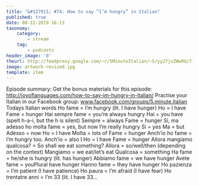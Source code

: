 ```yaml
---
title: "&#127911; #74: How to say “I’m hungry” in Italian"
published: true
date: 08-12-2019 16:13
taxonomy:
    category:
        - stream
    tag:
        - podcasts
header_image: '0'
theurl: http://feedproxy.google.com/~r/5MinuteItalian/~5/yy2fjvZWw9U/717839902-5-minute-italian-how-to-say-im-hungry-in-italian.mp3
image: artwork-resized.jpg
template: item
--- 
```

Episode summary: Get the bonus materials for this episode: http://joyoflanguages.com/how-to-say-im-hungry-in-italian/ Practise your Italian in our Facebook group: www.facebook.com/groups/5.minute.italian Todays Italian words Ho fame = I’m hungry (lit. I have hunger) Ho = I have Fame = hunger Hai sempre fame = you’re always hungry Hai = you have (spelt h-a-i, but the h is silent) Sempre = always Fame = hunger Sì, ma adesso ho molta fame = yes, but now I’m really hungry Sì = yes Ma = but Adesso = now Ho = I have Molta = lots of Fame = hunger Anch’io ho fame = I’m hungry too. Anch’io = also I Ho = I have Fame = hunger Allora mangiamo qualcosa? = So shall we eat something? Allora = so/well/then (depending on the context) Mangiamo = we eat/let’s eat Qualcosa = something Ha fame = he/she is hungry (lit. has hunger) Abbiamo fame = we have hunger Avete fame = youPlural have hunger Hanno fame = they have hunger Ho pazienza = I’m patient (I have patience) Ho paura = I’m afraid (I have fear) Ho trentatre anni = I’m 33 (lit. I have 33…

